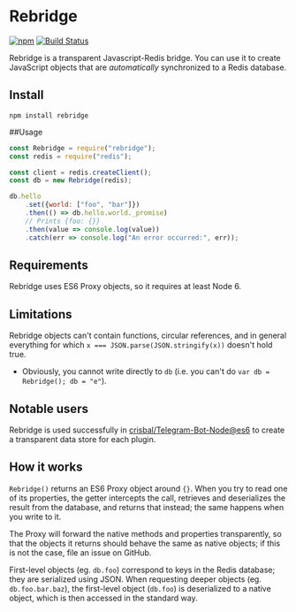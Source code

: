 Rebridge
========

[![npm](https://img.shields.io/npm/v/rebridge.svg?maxAge=2592000)](https://www.npmjs.com/package/rebridge)
[![Build Status](https://travis-ci.org/CapacitorSet/rebridge.svg?branch=master)](https://travis-ci.org/CapacitorSet/rebridge)

Rebridge is a transparent Javascript-Redis bridge. You can use it to create JavaScript objects that are *automatically* synchronized to a Redis database.

## Install

```
npm install rebridge
```

##Usage

```js
const Rebridge = require("rebridge");
const redis = require("redis");

const client = redis.createClient();
const db = new Rebridge(redis);

db.hello
	.set({world: ["foo", "bar"]})
	.then(() => db.hello.world._promise)
	// Prints {foo: {}}
	.then(value => console.log(value))
	.catch(err => console.log("An error occurred:", err));
```

## Requirements

Rebridge uses ES6 Proxy objects, so it requires at least Node 6.

## Limitations

Rebridge objects can't contain functions, circular references, and in general everything for which `x === JSON.parse(JSON.stringify(x))` doesn't hold true.

* Obviously, you cannot write directly to `db` (i.e. you can't do `var db = Rebridge(); db = "e"`).

## Notable users

Rebridge is used successfully in [crisbal/Telegram-Bot-Node@es6](https://github.com/crisbal/Telegram-Bot-Node/tree/es6) to create a transparent data store for each plugin.

## How it works

`Rebridge()` returns an ES6 Proxy object around `{}`. When you try to read one of its properties, the getter intercepts the call, retrieves and deserializes the result from the database, and returns that instead; the same happens when you write to it.

The Proxy will forward the native methods and properties transparently, so that the objects it returns should behave the same as native objects; if this is not the case, file an issue on GitHub.

First-level objects (eg. `db.foo`) correspond to keys in the Redis database; they are serialized using JSON. When requesting deeper objects (eg. `db.foo.bar.baz`), the first-level object (`db.foo`) is deserialized to a native object, which is then accessed in the standard way.
